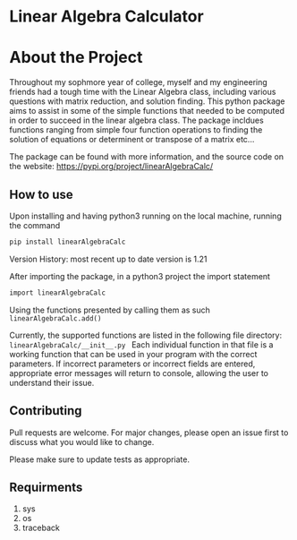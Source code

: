 # Linear Algebra Calculator

# About the Project
Throughout my sophmore year of college, myself and my engineering friends had a tough time with the Linear Algebra class, including various questions with matrix reduction, and solution finding. This python package aims to assist in some of the simple functions that needed to be computed in order to succeed in the linear algebra class. The package incldues functions ranging from simple four function operations to finding the solution of equations or determinent or transpose of a matrix etc... 

The package can be found with more information, and the source code on the website: https://pypi.org/project/linearAlgebraCalc/

## How to use
Upon installing and having python3 running on the local machine, running the command 

```bash
pip install linearAlgebraCalc
```
Version History: most recent up to date version is 1.21

After importing the package, in a python3 project the import statement 

```bash
import linearAlgebraCalc 
```

Using the functions presented by calling them as such ```linearAlgebraCalc.add() ```

Currently, the supported functions are listed in the following file directory: ```linearAlgebraCalc/__init__.py ```
Each individual function in that file is a working function that can be used in your program with the correct parameters. If incorrect parameters or incorrect fields are entered, appropriate error messages will return to console, allowing the user to understand their issue. 

## Contributing
Pull requests are welcome. For major changes, please open an issue first to discuss what you would like to change.

Please make sure to update tests as appropriate.

## Requirments
1. sys
2. os
3. traceback
